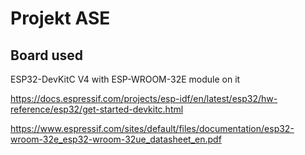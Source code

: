 # Projekt ASE

## Board used

ESP32-DevKitC V4 with ESP-WROOM-32E module on it

<https://docs.espressif.com/projects/esp-idf/en/latest/esp32/hw-reference/esp32/get-started-devkitc.html>

<https://www.espressif.com/sites/default/files/documentation/esp32-wroom-32e_esp32-wroom-32ue_datasheet_en.pdf>

